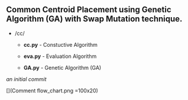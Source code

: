 ## Common Centroid Placement using Genetic Algorithm (GA) with Swap Mutation technique. 

* /cc/

    * **cc.py** - Constuctive Algorithm 

    * **eva.py** - Evaluation Algorithm 
    
    * **GA.py** - Genetic Algorithm (GA)

*an initial commit*


[](Comment flow_chart.png =100x20)

